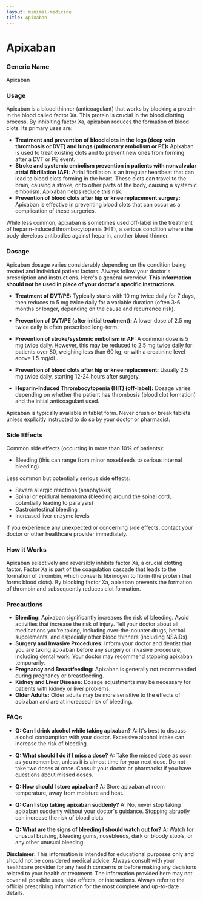 ```yaml
---
layout: minimal-medicine
title: Apixaban
---
```


# Apixaban
### Generic Name
Apixaban

### Usage

Apixaban is a blood thinner (anticoagulant) that works by blocking a protein in the blood called factor Xa.  This protein is crucial in the blood clotting process. By inhibiting factor Xa, apixaban reduces the formation of blood clots.  Its primary uses are:

* **Treatment and prevention of blood clots in the legs (deep vein thrombosis or DVT) and lungs (pulmonary embolism or PE):** Apixaban is used to treat existing clots and to prevent new ones from forming after a DVT or PE event.
* **Stroke and systemic embolism prevention in patients with nonvalvular atrial fibrillation (AF):**  Atrial fibrillation is an irregular heartbeat that can lead to blood clots forming in the heart. These clots can travel to the brain, causing a stroke, or to other parts of the body, causing a systemic embolism. Apixaban helps reduce this risk.
* **Prevention of blood clots after hip or knee replacement surgery:** Apixaban is effective in preventing blood clots that can occur as a complication of these surgeries.

While less common, apixaban is sometimes used off-label in the treatment of heparin-induced thrombocytopenia (HIT), a serious condition where the body develops antibodies against heparin, another blood thinner.


### Dosage

Apixaban dosage varies considerably depending on the condition being treated and individual patient factors.  Always follow your doctor's prescription and instructions.  Here's a general overview.  **This information should not be used in place of your doctor's specific instructions.**

* **Treatment of DVT/PE:**  Typically starts with 10 mg twice daily for 7 days, then reduces to 5 mg twice daily for a variable duration (often 3-6 months or longer, depending on the cause and recurrence risk).

* **Prevention of DVT/PE (after initial treatment):** A lower dose of 2.5 mg twice daily is often prescribed long-term.

* **Prevention of stroke/systemic embolism in AF:**  A common dose is 5 mg twice daily.  However, this may be reduced to 2.5 mg twice daily for patients over 80, weighing less than 60 kg, or with a creatinine level above 1.5 mg/dL.

* **Prevention of blood clots after hip or knee replacement:** Usually 2.5 mg twice daily, starting 12-24 hours after surgery.

* **Heparin-Induced Thrombocytopenia (HIT) (off-label):** Dosage varies depending on whether the patient has thrombosis (blood clot formation) and the initial anticoagulant used.


Apixaban is typically available in tablet form.  Never crush or break tablets unless explicitly instructed to do so by your doctor or pharmacist.



### Side Effects

Common side effects (occurring in more than 10% of patients):

* Bleeding (this can range from minor nosebleeds to serious internal bleeding)

Less common but potentially serious side effects:

*  Severe allergic reactions (anaphylaxis)
*  Spinal or epidural hematoma (bleeding around the spinal cord, potentially leading to paralysis)
*  Gastrointestinal bleeding
*  Increased liver enzyme levels


If you experience any unexpected or concerning side effects, contact your doctor or other healthcare provider immediately.


### How it Works

Apixaban selectively and reversibly inhibits factor Xa, a crucial clotting factor.  Factor Xa is part of the coagulation cascade that leads to the formation of thrombin, which converts fibrinogen to fibrin (the protein that forms blood clots).  By blocking factor Xa, apixaban prevents the formation of thrombin and subsequently reduces clot formation.


### Precautions

* **Bleeding:**  Apixaban significantly increases the risk of bleeding.  Avoid activities that increase the risk of injury.  Tell your doctor about all medications you're taking, including over-the-counter drugs, herbal supplements, and especially other blood thinners (including NSAIDs).
* **Surgery and Invasive Procedures:** Inform your doctor and dentist that you are taking apixaban before any surgery or invasive procedure, including dental work.  Your doctor may recommend stopping apixaban temporarily.
* **Pregnancy and Breastfeeding:**  Apixaban is generally not recommended during pregnancy or breastfeeding.
* **Kidney and Liver Disease:** Dosage adjustments may be necessary for patients with kidney or liver problems.
* **Older Adults:** Older adults may be more sensitive to the effects of apixaban and are at increased risk of bleeding.


### FAQs

* **Q: Can I drink alcohol while taking apixaban?** A: It's best to discuss alcohol consumption with your doctor.  Excessive alcohol intake can increase the risk of bleeding.

* **Q: What should I do if I miss a dose?** A: Take the missed dose as soon as you remember, unless it is almost time for your next dose. Do not take two doses at once. Consult your doctor or pharmacist if you have questions about missed doses.

* **Q: How should I store apixaban?** A: Store apixaban at room temperature, away from moisture and heat.

* **Q: Can I stop taking apixaban suddenly?** A: No, never stop taking apixaban suddenly without your doctor's guidance.  Stopping abruptly can increase the risk of blood clots.

* **Q: What are the signs of bleeding I should watch out for?** A: Watch for unusual bruising, bleeding gums, nosebleeds, dark or bloody stools, or any other unusual bleeding.


**Disclaimer:** This information is intended for educational purposes only and should not be considered medical advice.  Always consult with your healthcare provider for any health concerns or before making any decisions related to your health or treatment.  The information provided here may not cover all possible uses, side effects, or interactions.  Always refer to the official prescribing information for the most complete and up-to-date details.
